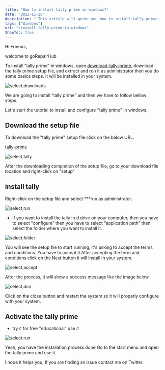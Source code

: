 ```yaml
---
title: "How to install tally prime in windows?"
date: "2022-11-20"
description: " This article will guide you how to install-tally-prime-in-windows"
tags: ["Windows"]
url: "/install-tally-prime-in-windows"
ShowToc: true
---
```

Hi Friends,

welcome to goRepairHub

To install "tally prime" in windows, open <a href ="https://tallysolutions.com/download/" target =_blank>download-tally-prime</a>, download the tally prime setup file, and extract and run it as administrator then you do some basics steps. it will be installed in your system.

![select,downloads](https://gorepairhub.github.io/images/2022-11-20-install-tally-prime-in-windows/search-tally.png)

We are going to install "tally prime" and then we have to follow bellow steps.

Let's start the tutorial to install and configure "tally prime" in windows.

## Download the setup file

To download the "tally prime" setup file click on the below URL.

<a href ="https://tallysolutions.com/download/" target =_blank>tally-prime</a>

![select,tally](https://gorepairhub.github.io/images/2022-11-20-install-tally-prime-in-windows/downloads-tally.png)

After the downloading completion of the setup file, go to your download file location and right-click on "setup"

## install tally

Right-click on the setup file and select ***run as administrator.

![select,run](https://gorepairhub.github.io/images/2022-11-20-install-tally-prime-in-windows/run-as-tally.png)

* if you want to install the tally in d drive on your computer, then you have to select "configure" then you have to select "application path" then select the folder where you want to install it.

![select,folder](https://gorepairhub.github.io/images/2022-11-20-install-tally-prime-in-windows/d-tally.png)

You will see the setup file to start running, it's asking to accept the terms and conditions. You have to accept it.After accepting the term and conditions click on the Next button it will install in your system.

![select,accept](https://gorepairhub.github.io/images/2022-11-20-install-tally-prime-in-windows/accept-tally.png)

After the process, it will show a success message like the image below.

![select,don](https://gorepairhub.github.io/images/2022-11-20-install-tally-prime-in-windows/edu-tally.png)

Click on the close button and restart the system so it will properly configure with your system.


## Activate the tally prime

* try it for free "educational" use it 

![select,run](https://gorepairhub.github.io/images/2022-11-20-install-tally-prime-in-windows/edu-tally.png)

Yeah, you have the installation process done Go to the start menu and open the tally prime and use it.

I hope it helps you, If you are finding an issue contact me on Twitter.
